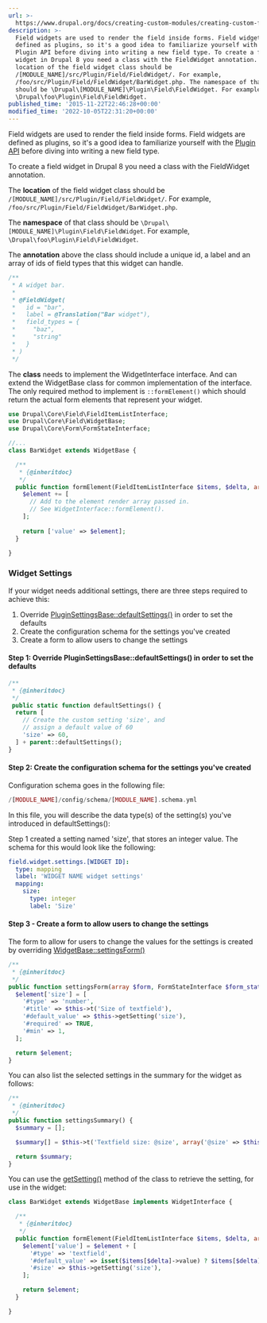 ```yaml
---
url: >-
  https://www.drupal.org/docs/creating-custom-modules/creating-custom-field-types-widgets-and-formatters/create-a-custom-field-widget
description: >-
  Field widgets are used to render the field inside forms. Field widgets are
  defined as plugins, so it's a good idea to familiarize yourself with the
  Plugin API before diving into writing a new field type. To create a field
  widget in Drupal 8 you need a class with the FieldWidget annotation. The
  location of the field widget class should be
  /[MODULE_NAME]/src/Plugin/Field/FieldWidget/. For example,
  /foo/src/Plugin/Field/FieldWidget/BarWidget.php. The namespace of that class
  should be \Drupal\[MODULE_NAME]\Plugin\Field\FieldWidget. For example,
  \Drupal\foo\Plugin\Field\FieldWidget.
published_time: '2015-11-22T22:46:28+00:00'
modified_time: '2022-10-05T22:31:20+00:00'
---
```

Field widgets are used to render the field inside forms. Field widgets are defined as plugins, so it's a good idea to familiarize yourself with the [Plugin API](https://www.drupal.org/docs/8/api/plugin-api) before diving into writing a new field type.

To create a field widget in Drupal 8 you need a class with the FieldWidget annotation.

The **location** of the field widget class should be `/[MODULE_NAME]/src/Plugin/Field/FieldWidget/`. For example, `/foo/src/Plugin/Field/FieldWidget/BarWidget.php`.

The **namespace** of that class should be `\Drupal\[MODULE_NAME]\Plugin\Field\FieldWidget`. For example, `\Drupal\foo\Plugin\Field\FieldWidget`.

The **annotation** above the class should include a unique id, a label and an array of ids of field types that this widget can handle.

```php
/**
 * A widget bar.
 *
 * @FieldWidget(
 *   id = "bar",
 *   label = @Translation("Bar widget"),
 *   field_types = {
 *     "baz",
 *     "string"
 *   }
 * )
 */

```

The **class** needs to implement the WidgetInterface interface. And can extend the WidgetBase class for common implementation of the interface. The only required method to implement is `::formElement()` which should return the actual form elements that represent your widget.

```php
use Drupal\Core\Field\FieldItemListInterface;
use Drupal\Core\Field\WidgetBase;
use Drupal\Core\Form\FormStateInterface;

//...
class BarWidget extends WidgetBase {

  /**
   * {@inheritdoc}
   */
  public function formElement(FieldItemListInterface $items, $delta, array $element, array &$form, FormStateInterface $form_state) {
    $element += [
      // Add to the element render array passed in.
      // See WidgetInterface::formElement().
    ];
    
    return ['value' => $element];
  }

}

```

### Widget Settings

If your widget needs additional settings, there are three steps required to achieve this:

1. Override [PluginSettingsBase::defaultSettings()](https://api.drupal.org/api/drupal/core%21lib%21Drupal%21Core%21Field%21PluginSettingsBase.php/function/PluginSettingsBase%3A%3AdefaultSettings/8.2.x) in order to set the defaults
2. Create the configuration schema for the settings you've created
3. Create a form to allow users to change the settings

#### Step 1: Override PluginSettingsBase::defaultSettings() in order to set the defaults

```php
/**
 * {@inheritdoc}
 */
 public static function defaultSettings() {
  return [
    // Create the custom setting 'size', and
    // assign a default value of 60
    'size' => 60,
  ] + parent::defaultSettings();
}

```

#### Step 2: Create the configuration schema for the settings you've created

Configuration schema goes in the following file:

```php
/[MODULE_NAME]/config/schema/[MODULE_NAME].schema.yml
```

In this file, you will describe the data type(s) of the setting(s) you've introduced in defaultSettings():

Step 1 created a setting named 'size', that stores an integer value. The schema for this would look like the following:

```yaml
field.widget.settings.[WIDGET ID]:
  type: mapping
  label: 'WIDGET NAME widget settings'
  mapping:
    size:
      type: integer
      label: 'Size'

```

#### Step 3 - Create a form to allow users to change the settings

The form to allow for users to change the values for the settings is created by overriding [WidgetBase::settingsForm()](https://api.drupal.org/api/drupal/core%21lib%21Drupal%21Core%21Field%21WidgetBase.php/function/WidgetBase%3A%3AsettingsForm/8.2.x)

```php
/**
 * {@inheritdoc}
 */
public function settingsForm(array $form, FormStateInterface $form_state) {
  $element['size'] = [
    '#type' => 'number',
    '#title' => $this->t('Size of textfield'),
    '#default_value' => $this->getSetting('size'),
    '#required' => TRUE,
    '#min' => 1,
  ];

  return $element;
}
```

You can also list the selected settings in the summary for the widget as follows:

```php
/**
 * {@inheritdoc}
 */
public function settingsSummary() {
  $summary = [];

  $summary[] = $this->t('Textfield size: @size', array('@size' => $this->getSetting('size')));

  return $summary;
}
```

You can use the [getSetting()](https://api.drupal.org/api/drupal/core%21lib%21Drupal%21Core%21Field%21PluginSettingsBase.php/function/PluginSettingsBase%3A%3AgetSetting/8.2.x) method of the class to retrieve the setting, for use in the widget:

```php
class BarWidget extends WidgetBase implements WidgetInterface {

  /**
   * {@inheritdoc}
   */
  public function formElement(FieldItemListInterface $items, $delta, array $element, array &$form, FormStateInterface $form_state) {
    $element['value'] = $element + [
      '#type' => 'textfield',
      '#default_value' => isset($items[$delta]->value) ? $items[$delta]->value : NULL,
      '#size' => $this->getSetting('size'),
    ];

    return $element;
  }

}

```